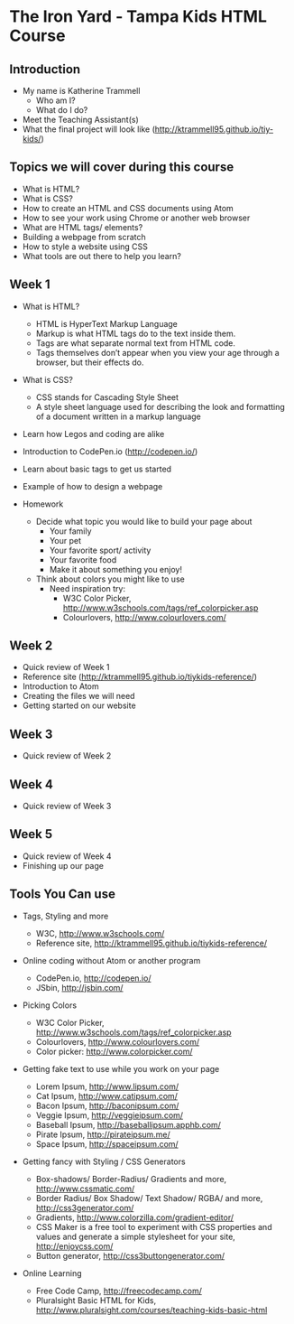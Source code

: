 # The Iron Yard - Tampa Kids HTML Course

## Introduction
  - My name is Katherine Trammell
    - Who am I?
    - What do I do?
  - Meet the Teaching Assistant(s)
  - What the final project will look like (http://ktrammell95.github.io/tiy-kids/)

## Topics we will cover during this course
  - What is HTML?
  - What is CSS?
  - How to create an HTML and CSS documents using Atom
  - How to see your work using Chrome or another web browser
  - What are HTML tags/ elements?
  - Building a webpage from scratch
  - How to style a website using CSS
  - What tools are out there to help you learn?

## Week 1
  - What is HTML?
    - HTML is HyperText Markup Language
    - Markup is what HTML tags do to the text inside them.
    - Tags are what separate normal text from HTML code.
    - Tags themselves don’t appear when you view your age through a browser, but their effects do.
  - What is CSS?
      - CSS stands for Cascading Style Sheet
      - A style sheet language used for describing the look and formatting of a document written in a markup language
  - Learn how Legos and coding are alike
  - Introduction to CodePen.io (http://codepen.io/)
  - Learn about basic tags to get us started
  - Example of how to design a webpage

  - Homework
    - Decide what topic you would like to build your page about
      - Your family
      - Your pet
      - Your favorite sport/ activity
      - Your favorite food
      - Make it about something you enjoy!
    - Think about colors you might like to use
      - Need inspiration try:
        - W3C Color Picker, http://www.w3schools.com/tags/ref_colorpicker.asp
        - Colourlovers, http://www.colourlovers.com/

## Week 2

  - Quick review of Week 1
  - Reference site (http://ktrammell95.github.io/tiykids-reference/)
  - Introduction to Atom
  - Creating the files we will need
  - Getting started on our website

## Week 3

  - Quick review of Week 2

## Week 4

  - Quick review of Week 3

## Week 5

  - Quick review of Week 4
  - Finishing up our page

## Tools You Can use

  - Tags, Styling and more
    - W3C, http://www.w3schools.com/
    - Reference site, http://ktrammell95.github.io/tiykids-reference/

  - Online coding without Atom or another program
    - CodePen.io, http://codepen.io/
    - JSbin, http://jsbin.com/

  - Picking Colors
    - W3C Color Picker, http://www.w3schools.com/tags/ref_colorpicker.asp
    - Colourlovers, http://www.colourlovers.com/
    - Color picker: http://www.colorpicker.com/

  - Getting fake text to use while you work on your page
    - Lorem Ipsum, http://www.lipsum.com/
    - Cat Ipsum, http://www.catipsum.com/
    - Bacon Ipsum, http://baconipsum.com/
    - Veggie Ipsum, http://veggieipsum.com/
    - Baseball Ipsum, http://baseballipsum.apphb.com/
    - Pirate Ipsum, http://pirateipsum.me/
    - Space Ipsum, http://spaceipsum.com/

  - Getting fancy with Styling / CSS Generators
    - Box-shadows/ Border-Radius/ Gradients and more, http://www.cssmatic.com/
    - Border Radius/ Box Shadow/ Text Shadow/ RGBA/ and more, http://css3generator.com/
    - Gradients, http://www.colorzilla.com/gradient-editor/
    - CSS Maker is a free tool to experiment with CSS properties and values and generate a simple stylesheet for your site, http://enjoycss.com/
    - Button generator, http://css3buttongenerator.com/

  - Online Learning
    - Free Code Camp, http://freecodecamp.com/
    - Pluralsight Basic HTML for Kids, http://www.pluralsight.com/courses/teaching-kids-basic-html
